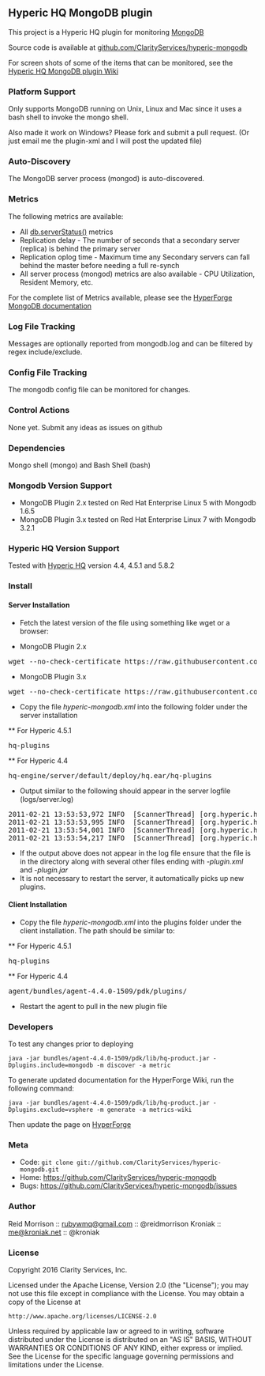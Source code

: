 ## Hyperic HQ MongoDB plugin

This project is a Hyperic HQ plugin for monitoring [MongoDB](http://www.mongodb.org/)

Source code is available at [github.com/ClarityServices/hyperic-mongodb](https://github.com/ClarityServices/hyperic-mongodb)

For screen shots of some of the items that can be monitored, see the [Hyperic HQ MongoDB plugin Wiki](https://github.com/ClarityServices/hyperic-mongodb/wiki)

### Platform Support

Only supports MongoDB running on Unix, Linux and Mac since it uses a bash shell to invoke the mongo shell.

Also made it work on Windows? Please fork and submit a pull request. (Or just email me the plugin-xml and I will post the updated file)

### Auto-Discovery

The MongoDB server process (mongod) is auto-discovered.

### Metrics

The following metrics are available:

* All [db.serverStatus()](http://www.mongodb.org/display/DOCS/serverStatus) metrics
* Replication delay - The number of seconds that a secondary server (replica) is behind the primary server
* Replication oplog time - Maximum time any Secondary servers can fall behind the master before needing a full re-synch
* All server process (mongod) metrics are also available - CPU Utilization, Resident Memory, etc.

For the complete list of Metrics available, please see the [HyperForge MongoDB documentation](http://support.hyperic.com/display/hypcomm/MongoDB)

### Log File Tracking

Messages are optionally reported from mongodb.log and can be filtered by
regex include/exclude.

### Config File Tracking

The mongodb config file can be monitored for changes.

### Control Actions

None yet. Submit any ideas as issues on github

### Dependencies

Mongo shell (mongo) and Bash Shell (bash)

### Mongodb Version Support

- MongoDB Plugin 2.x tested on Red Hat Enterprise Linux 5 with Mongodb 1.6.5
- MongoDB Plugin 3.x tested on Red Hat Enterprise Linux 7 with Mongodb 3.2.1

### Hyperic HQ Version Support

Tested with [Hyperic HQ](http://www.hyperic.com/) version 4.4, 4.5.1 and 5.8.2

### Install

#### Server Installation

* Fetch the latest version of the file using something like wget or a browser:
- MongoDB Plugin 2.x
<pre>
wget --no-check-certificate https://raw.githubusercontent.com/reidmorrison/hyperic-mongodb/master/2.x/mongodb-plugin.xml
</pre>
- MongoDB Plugin 3.x
<pre>
wget --no-check-certificate https://raw.githubusercontent.com/reidmorrison/hyperic-mongodb/master/3.x/mongodb-plugin.xml
</pre>
* Copy the file _hyperic-mongodb.xml_ into the following folder under the server installation

** For Hyperic 4.5.1
<pre>
hq-plugins
</pre>
** For Hyperic 4.4
<pre>
hq-engine/server/default/deploy/hq.ear/hq-plugins
</pre>
* Output similar to the following should appear in the server logfile (logs/server.log)
<pre>
2011-02-21 13:53:53,972 INFO  [ScannerThread] [org.hyperic.hq.product.server.mbean.ProductPluginDeployer@654] HQ plugin mongodb-plugin.xml undeployed
2011-02-21 13:53:53,995 INFO  [ScannerThread] [org.hyperic.hq.product.server.mbean.ProductPluginDeployer@654] HQ plugin mongodb registered
2011-02-21 13:53:54,001 INFO  [ScannerThread] [org.hyperic.hq.product.server.session.ProductManagerEJBImpl@320] mongodb unknown -- registering
2011-02-21 13:53:54,217 INFO  [ScannerThread] [org.hyperic.hq.product.server.mbean.ProductPluginDeployer@654] HQ plugin mongodb deployed
</pre>
* If the output above does not appear in the log file ensure that the file is in the directory
along with several other files ending with _-plugin.xml_ and _-plugin.jar_
* It is not necessary to restart the server, it automatically picks up new plugins.

#### Client Installation

* Copy the file _hyperic-mongodb.xml_ into the plugins folder under the client installation. The path should be similar to:

** For Hyperic 4.5.1
<pre>
hq-plugins
</pre>

** For Hyperic 4.4
<pre>
agent/bundles/agent-4.4.0-1509/pdk/plugins/
</pre>
* Restart the agent to pull in the new plugin file

### Developers

To test any changes prior to deploying

    java -jar bundles/agent-4.4.0-1509/pdk/lib/hq-product.jar -Dplugins.include=mongodb -m discover -a metric

To generate updated documentation for the HyperForge Wiki, run the following command:

    java -jar bundles/agent-4.4.0-1509/pdk/lib/hq-product.jar -Dplugins.exclude=vsphere -m generate -a metrics-wiki

Then update the page on [HyperForge](http://support.hyperic.com/display/hypcomm/MongoDB)

### Meta

* Code: `git clone git://github.com/ClarityServices/hyperic-mongodb.git`
* Home: <https://github.com/ClarityServices/hyperic-mongodb>
* Bugs: <https://github.com/ClarityServices/hyperic-mongodb/issues>

### Author

Reid Morrison :: rubywmq@gmail.com :: @reidmorrison
Kroniak :: me@kroniak.net :: @kroniak

### License

Copyright 2016 Clarity Services, Inc.

Licensed under the Apache License, Version 2.0 (the "License");
you may not use this file except in compliance with the License.
You may obtain a copy of the License at

    http://www.apache.org/licenses/LICENSE-2.0

Unless required by applicable law or agreed to in writing, software
distributed under the License is distributed on an "AS IS" BASIS,
WITHOUT WARRANTIES OR CONDITIONS OF ANY KIND, either express or implied.
See the License for the specific language governing permissions and
limitations under the License.